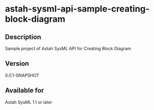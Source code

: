 astah-sysml-api-sample-creating-block-diagram
=============================

Description
----------------
Sample project of Astah SysML API for Creating Block Diagram

Version
----------------
0.0.1-SNAPSHOT

Available for
----------------
Astah SysML 1.1 or later
